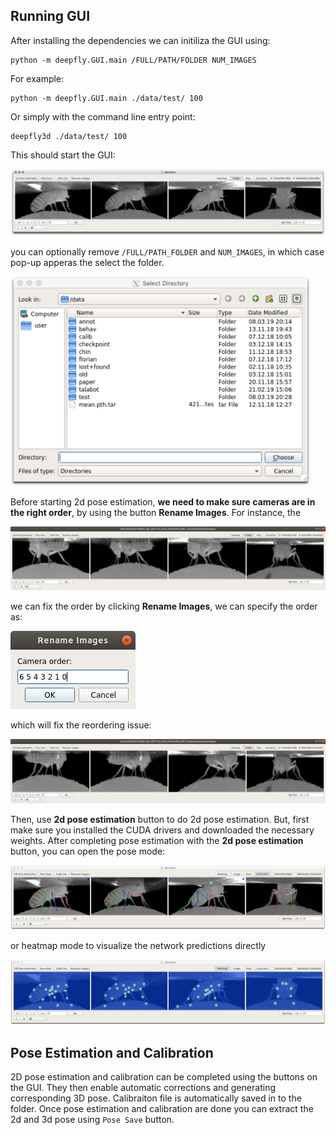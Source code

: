 ## Running GUI
After installing the dependencies we can initiliza the GUI using:

```
python -m deepfly.GUI.main /FULL/PATH/FOLDER NUM_IMAGES
```

For example:

```
python -m deepfly.GUI.main ./data/test/ 100
```

Or simply with the command line entry point:
```
deepfly3d ./data/test/ 100
```

This should start the GUI:

![Alt text](../images/gui.png?raw=true "Title")


you can optionally remove `/FULL/PATH_FOLDER` and `NUM_IMAGES`, in which case pop-up apperas the select the folder. 

<img src="../images/pop-up.png" width="480">

Before starting 2d pose estimation, __we need to make sure cameras are in the right order__, by using the button **Rename Images**. For instance, the 

![Alt text](../images/wrong_order.png?raw=true "Title")

we can fix the order by clicking **Rename Images**, we can specify the order as:

![Alt text](../images/rename.png?raw=true "Title")

which will fix the reordering issue:

![Alt text](../images/correct_order.png?raw=true "Title")

Then, use **2d pose estimation** button to do 2d pose estimation. But, first make sure you installed the CUDA drivers and downloaded the necessary weights. After completing pose estimation with the **2d pose estimation** button, you can open the pose mode:

![Alt text](../images/pose.png?raw=true "Title")

or heatmap mode to visualize the network predictions directly

![Alt text](../images/heatmap.png?raw=true "Title")

## Pose Estimation and Calibration
2D pose estimation and calibration can be completed using the buttons on the GUI. They then enable automatic corrections and generating corresponding 3D pose. 
Calibraiton file is automatically saved in to the folder.  Once pose estimation and calibration are done you can extract the 2d and 3d pose using  ```Pose Save``` button. 
